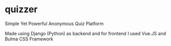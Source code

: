 # quizzer
Simple Yet Powerful Anonymous Quiz Platform

Made using Django (Python) as backend and for frontend I used Vue.JS and Bulma CSS Framework
